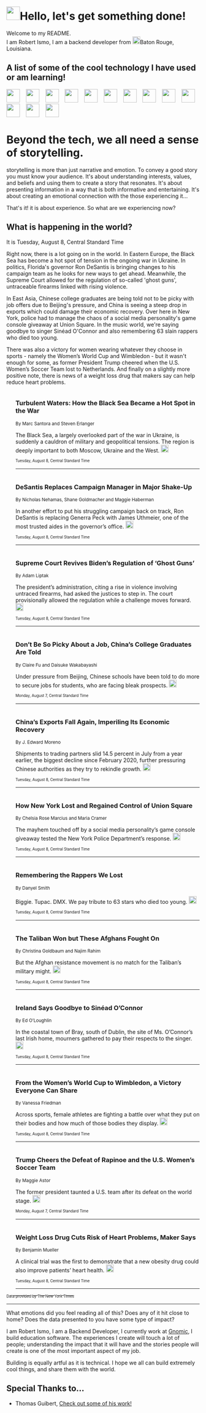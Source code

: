 <h1><img src="https://emojis.slackmojis.com/emojis/images/1643514375/3493/hot-coffee.gif?1643514375" width="35"/>Hello, let's get something done!</h1>

<p>Welcome to my README.<br/>
I am Robert Ismo, I am a backend developer from <img src="https://emojis.slackmojis.com/emojis/images/1638395689/50435/moulin_rouge.png?1638395689" width="20"/>Baton Rouge, Louisiana.</p>
<h2>A list of some of the cool technology I have used or am learning!</h2>
<p>
<img src="https://emojis.slackmojis.com/emojis/images/1643516091/21142/meow_bongotap.gif?1643516091" width="35" alt="">
<img src="https://img.shields.io/badge/Favorite%20Frontend%20Framework-SvelteKit-f83903" alt="">
<img src="https://img.shields.io/badge/Second%20Favorite-Vue-40b581" alt="">
<img src="https://img.shields.io/badge/Most%20Used%20Runtime-Nodejs-78b061" alt="">
<img src="https://emojis.slackmojis.com/emojis/images/1643517416/34482/fire.gif?1643517416" width="35" alt="">
<img src="https://img.shields.io/badge/Javascript%20But%20Better-Typescript-0078ca" alt="">
<img src="https://img.shields.io/badge/Favorite%20Language-Elixir-3e244d" alt="">
<img src="https://img.shields.io/badge/Containerize%20Everything-Docker-6ac9ef" alt="">
<img src="https://emojis.slackmojis.com/emojis/images/1643514596/5999/meow_party.gif?1643514596" width="35" alt="">
<img src="https://img.shields.io/badge/API%20Love%20Language-Graphql-de32a5" alt="">
<img src="https://img.shields.io/badge/Our%20Favorite%20Version%20Controller-Git-e94f33" alt="">
<img src="https://img.shields.io/badge/Favorite%20Database-Redis-d42d1d" alt="">
<img src="https://emojis.slackmojis.com/emojis/images/1643514559/5584/deployparrot.gif?1643514559" width="35" alt="">
<img src="https://img.shields.io/badge/Container%20Interstate-RabbitMQ-f66200" alt="">
<img src="https://img.shields.io/badge/Gotta%20Learn-Kubernetes-316adf" alt="">
<img src="https://img.shields.io/badge/Really%20Mature%20Now-WASM-654fef" alt="">
<img src="https://emojis.slackmojis.com/emojis/images/1666642497/61942/dance_vibe.gif?1666642497" width="35" alt="">
<img src="https://img.shields.io/badge/For%20My%20M1-ARM64-657d96" alt="">
<img src="https://img.shields.io/badge/Loving%20This%20So%20Much-TailwindCSS-17bcb5" alt="">
<img src="https://img.shields.io/badge/Cool%20Build%20Tool-Vite-f9cb24" alt="">
<img src="https://emojis.slackmojis.com/emojis/images/1669231376/62819/working-on-it.gif?1669231376" width="35" alt="">
<img src="https://img.shields.io/badge/Fun%20and%20Easy%20Database-MongoDB-5f8c49" alt="">
<img src="https://img.shields.io/badge/JS%20Life%20Support-NPM-c73737" alt="">
<img src="https://img.shields.io/badge/I%20Liked%20It-DynamoDB-0073b9" alt="">
<img src="https://emojis.slackmojis.com/emojis/images/1643514045/46/question.gif?1643514045" width="35" alt="">
<img src="https://img.shields.io/badge/cool-React-60d6f9" alt="">
<img src="https://img.shields.io/badge/Future%20Big%20Project-Lambda-f37e00" alt="">
<img src="https://img.shields.io/badge/NPM%20But%20Better-PNPM-f1aa07" alt="">
<img src="https://emojis.slackmojis.com/emojis/images/1643514943/9662/fbwow.gif?1643514943" width="35" alt="">
<img src="https://img.shields.io/badge/First%20Language-C-662079" alt="">
<img src="https://img.shields.io/badge/Where%20I%20Deploy%20Frontend-Vercel-000000" alt="">
<img src="https://img.shields.io/badge/Who%20Does%20not%20Want%20an%20App-Swift-f9492a" alt="">
<img src="https://emojis.slackmojis.com/emojis/images/1643514058/151/javascript.png?1643514058" width="35" alt="">
<img src="https://img.shields.io/badge/cool-Python-fbd542" alt="">
<img src="https://img.shields.io/badge/Favorite%20Something-Stripe-656cdc" alt="">
<img src="https://img.shields.io/badge/Of%20Course-HTML5-ed6327" alt="">
<img src="https://emojis.slackmojis.com/emojis/images/1660415405/60731/bomb.gif?1660415405" width="35" alt="">
<img src="https://img.shields.io/badge/hate-CSS-2964ec" alt="">
<img src="https://img.shields.io/badge/Learning-CircleCI-141215" alt="">
<img src="https://img.shields.io/badge/Learning-Rust-fbbb3b" alt="">
<img src="https://emojis.slackmojis.com/emojis/images/1660415397/60712/writing-hand.gif?1660415397" width="35" alt="">
<img src="https://img.shields.io/badge/Dev%20Browser%20of%20Choice-Firefox-cc4e26" alt="">
<img src="https://img.shields.io/badge/Recoverying%20From%20Windows-UNIX-1781e3" alt="">
<img src="https://img.shields.io/badge/LOVE-LogSeq-90c1c2" alt="">
<img src="https://emojis.slackmojis.com/emojis/images/1643514066/223/kirby.gif?1643514066" width="35" alt="">
<img src="https://img.shields.io/badge/Daily%20Driver-MacOS-e6e6e8" alt="">
<img src="https://img.shields.io/badge/Git%20Server-Github-000000" alt="">
<img src="https://img.shields.io/badge/enjoyable-EC2-f17428" alt="">
<img src="https://emojis.slackmojis.com/emojis/images/1643514239/2069/excited.gif?1643514239" width="35" alt="">
</p>
<h1>Beyond the tech, we all need a sense of storytelling.</h1>
<p>storytelling is more than just narrative and emotion. To convey a good story you must know your audience. It's about understanding interests, values, and beliefs and using them to create a story that resonates. It's about presenting information in a way that is both informative and entertaining. It's about creating an emotional connection with the those experiencing it...</p>
<p>That's it! it is about experience. So what are we experiencing now?</p>
<h2>What is happening in the world?</h2>
<p>It is Tuesday, August 8, Central Standard Time</p>
<p>
Right now, there is a lot going on in the world. In Eastern Europe, the Black Sea has become a hot spot of tension in the ongoing war in Ukraine. In politics, Florida&#39;s governor Ron DeSantis is bringing changes to his campaign team as he looks for new ways to get ahead. Meanwhile, the Supreme Court allowed for the regulation of so-called &#39;ghost guns&#39;, untraceable firearms linked with rising violence. 

In East Asia, Chinese college graduates are being told not to be picky with job offers due to Beijing&#39;s pressure, and China is seeing a steep drop in exports which could damage their economic recovery. Over here in New York, police had to manage the chaos of a social media personality&#39;s game console giveaway at Union Square. In the music world, we&#39;re saying goodbye to singer Sinéad O&#39;Connor and also remembering 63 slain rappers who died too young. 

There was also a victory for women wearing whatever they choose in sports - namely the Women’s World Cup and Wimbledon - but it wasn&#39;t enough for some, as former President Trump cheered when the U.S. Women’s Soccer Team lost to Netherlands. And finally on a slightly more positive note, there is news of a weight loss drug that makers say can help reduce heart problems.</p>
<ol>
<img src="https://img.shields.io/badge/-world-blue" alt="">
<h3>Turbulent Waters: How the Black Sea Became a Hot Spot in the War</h3>
<sub>By Marc Santora and Steven Erlanger</sub>
<p>The Black Sea, a largely overlooked part of the war in Ukraine, is suddenly a cauldron of military and geopolitical tensions. The region is deeply important to both Moscow, Ukraine and the West.  <a href="https://nyti.ms/44Z6FzU"><img src="https://developer.nytimes.com/files/poweredby_nytimes_30b.png?v=1583354208352" height="20"></a></p>
<sub><sub>Tuesday, August 8, Central Standard Time</sub></sub>
<hr/>
<img src="https://img.shields.io/badge/-us-blue" alt="">
<h3>DeSantis Replaces Campaign Manager in Major Shake-Up</h3>
<sub>By Nicholas Nehamas, Shane Goldmacher and Maggie Haberman</sub>
<p>In another effort to put his struggling campaign back on track, Ron DeSantis is replacing Generra Peck with James Uthmeier, one of the most trusted aides in the governor’s office.  <a href="https://nyti.ms/3Oqf8VM"><img src="https://developer.nytimes.com/files/poweredby_nytimes_30b.png?v=1583354208352" height="20"></a></p>
<sub><sub>Tuesday, August 8, Central Standard Time</sub></sub>
<hr/>
<img src="https://img.shields.io/badge/-us-blue" alt="">
<h3>Supreme Court Revives Biden’s Regulation of ‘Ghost Guns’</h3>
<sub>By Adam Liptak</sub>
<p>The president’s administration, citing a rise in violence involving untraced firearms, had asked the justices to step in. The court provisionally allowed the regulation while a challenge moves forward.  <a href="https://nyti.ms/3DOorKa"><img src="https://developer.nytimes.com/files/poweredby_nytimes_30b.png?v=1583354208352" height="20"></a></p>
<sub><sub>Tuesday, August 8, Central Standard Time</sub></sub>
<hr/>
<img src="https://img.shields.io/badge/-business-blue" alt="">
<h3>Don’t Be So Picky About a Job, China’s College Graduates Are Told</h3>
<sub>By Claire Fu and Daisuke Wakabayashi</sub>
<p>Under pressure from Beijing, Chinese schools have been told to do more to secure jobs for students, who are facing bleak prospects.  <a href="https://nyti.ms/442sc9v"><img src="https://developer.nytimes.com/files/poweredby_nytimes_30b.png?v=1583354208352" height="20"></a></p>
<sub><sub>Monday, August 7, Central Standard Time</sub></sub>
<hr/>
<img src="https://img.shields.io/badge/-business-blue" alt="">
<h3>China’s Exports Fall Again, Imperiling Its Economic Recovery</h3>
<sub>By J. Edward Moreno</sub>
<p>Shipments to trading partners slid 14.5 percent in July from a year earlier, the biggest decline since February 2020, further pressuring Chinese authorities as they try to rekindle growth.  <a href="https://nyti.ms/3KvGFns"><img src="https://developer.nytimes.com/files/poweredby_nytimes_30b.png?v=1583354208352" height="20"></a></p>
<sub><sub>Tuesday, August 8, Central Standard Time</sub></sub>
<hr/>
<img src="https://img.shields.io/badge/-nyregion-blue" alt="">
<h3>How New York Lost and Regained Control of Union Square</h3>
<sub>By Chelsia Rose Marcius and Maria Cramer</sub>
<p>The mayhem touched off by a social media personality’s game console giveaway tested the New York Police Department’s response.  <a href="https://nyti.ms/3s1vQmH"><img src="https://developer.nytimes.com/files/poweredby_nytimes_30b.png?v=1583354208352" height="20"></a></p>
<sub><sub>Tuesday, August 8, Central Standard Time</sub></sub>
<hr/>
<img src="https://img.shields.io/badge/-magazine-blue" alt="">
<h3>Remembering the Rappers We Lost</h3>
<sub>By Danyel  Smith</sub>
<p>Biggie. Tupac. DMX. We pay tribute to 63 stars who died too young.  <a href="https://nyti.ms/45lJ4Jd"><img src="https://developer.nytimes.com/files/poweredby_nytimes_30b.png?v=1583354208352" height="20"></a></p>
<sub><sub>Tuesday, August 8, Central Standard Time</sub></sub>
<hr/>
<img src="https://img.shields.io/badge/-world-blue" alt="">
<h3>The Taliban Won but These Afghans Fought On</h3>
<sub>By Christina Goldbaum and Najim Rahim</sub>
<p>But the Afghan resistance movement is no match for the Taliban’s military might.  <a href="https://nyti.ms/3YoQ4CS"><img src="https://developer.nytimes.com/files/poweredby_nytimes_30b.png?v=1583354208352" height="20"></a></p>
<sub><sub>Tuesday, August 8, Central Standard Time</sub></sub>
<hr/>
<img src="https://img.shields.io/badge/-world-blue" alt="">
<h3>Ireland Says Goodbye to Sinéad O’Connor</h3>
<sub>By Ed O’Loughlin</sub>
<p>In the coastal town of Bray, south of Dublin, the site of Ms. O’Connor’s last Irish home, mourners gathered to pay their respects to the singer.  <a href="https://nyti.ms/45kZORc"><img src="https://developer.nytimes.com/files/poweredby_nytimes_30b.png?v=1583354208352" height="20"></a></p>
<sub><sub>Tuesday, August 8, Central Standard Time</sub></sub>
<hr/>
<img src="https://img.shields.io/badge/-style-blue" alt="">
<h3>From the Women’s World Cup to Wimbledon, a Victory Everyone Can Share</h3>
<sub>By Vanessa Friedman</sub>
<p>Across sports, female athletes are fighting a battle over what they put on their bodies and how much of those bodies they display.  <a href="https://nyti.ms/45dNQII"><img src="https://developer.nytimes.com/files/poweredby_nytimes_30b.png?v=1583354208352" height="20"></a></p>
<sub><sub>Tuesday, August 8, Central Standard Time</sub></sub>
<hr/>
<img src="https://img.shields.io/badge/-us-blue" alt="">
<h3>Trump Cheers the Defeat of Rapinoe and the U.S. Women’s Soccer Team</h3>
<sub>By Maggie Astor</sub>
<p>The former president taunted a U.S. team after its defeat on the world stage.  <a href="https://nyti.ms/3KrqzLK"><img src="https://developer.nytimes.com/files/poweredby_nytimes_30b.png?v=1583354208352" height="20"></a></p>
<sub><sub>Monday, August 7, Central Standard Time</sub></sub>
<hr/>
<img src="https://img.shields.io/badge/-health-blue" alt="">
<h3>Weight Loss Drug Cuts Risk of Heart Problems, Maker Says</h3>
<sub>By Benjamin Mueller</sub>
<p>A clinical trial was the first to demonstrate that a new obesity drug could also improve patients’ heart health.  <a href="https://nyti.ms/3YuBpWT"><img src="https://developer.nytimes.com/files/poweredby_nytimes_30b.png?v=1583354208352" height="20"></a></p>
<sub><sub>Tuesday, August 8, Central Standard Time</sub></sub>
<hr/>
</ol>
<a href="https://developer.nytimes.com"><sub><sub>Data provided by The New York Times</sub></sub></a>
<hr/>
<p>What emotions did you feel reading all of this? Does any of it hit close to home? Does the data presented to you have some type of impact?</p>
<p>I am Robert Ismo, I am a Backend Developer, I currently work at <a href="https://gnomic.education/">Gnomic</a>, I build education software. The experiences I create will touch a lot of people; understanding the impact that it will have and the stories people will create is one of the most important aspect of my job.</p>
<p>Building is equally artful as it is technical. I hope we all can build extremely cool things, and share them with the world.</p>
<h2>Special Thanks to...</h2>
<ul>
<li>Thomas Guibert, <a href="https://github.com/thmsgbrt/thmsgbrt">Check out some of his work!</a></li>
</ul>
